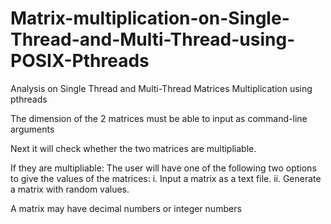 # Matrix-multiplication-on-Single-Thread-and-Multi-Thread-using-POSIX-Pthreads
Analysis on Single Thread and Multi-Thread Matrices Multiplication using pthreads

The dimension of the 2 matrices must be able to input as command-line
arguments

Next it will  check whether the two matrices are multipliable.

If they are multipliable:
The user will have one of the following two options to give the
values of the matrices:
    i. Input a matrix as a text file.
    ii. Generate a matrix with random values.
    
A matrix may have decimal numbers or integer numbers
